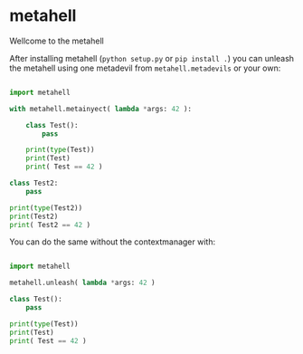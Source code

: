 # metahell
Wellcome to the metahell

After installing metahell (`python setup.py` or `pip install .`) you can unleash the metahell using one metadevil from `metahell.metadevils` or your own:

```python

import metahell

with metahell.metainyect( lambda *args: 42 ):

    class Test():
        pass

    print(type(Test))
    print(Test)
    print( Test == 42 )

class Test2:
    pass

print(type(Test2))
print(Test2)
print( Test2 == 42 )
```

You can do the same without the contextmanager with:


```python

import metahell

metahell.unleash( lambda *args: 42 )

class Test():
    pass

print(type(Test))
print(Test)
print( Test == 42 )

```
